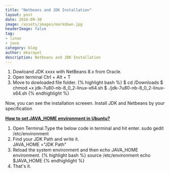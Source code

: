 ```yaml
---
title: "Netbeans and JDK Installation"
layout: post
date: 2016-09-30
image: /assets/images/markdown.jpg
headerImage: false
tag:
- linux
- java
category: blog
author: mkarayel
description: Netbeans and JDK Installation
---
```


1) Dowloand JDK xxxx with NetBeans 8.x from Oracle.
2) Open terminal Ctrl + Alt + T
3) Move to dowloaded file folder.
{% highlight bash %}
$ cd /Downloads
$ chmod +x jdk-7u80-nb-8_0_2-linux-x64.sh
$ ./jdk-7u80-nb-8_0_2-linux-x64.sh
{% endhighlight %}

Now, you can see the installation screeen. Install JDK and Netbeans by your specification

<b><u>How to set JAVA_HOME environment in Ubuntu?</u></b>

1) Open Terminal.Type the below code in terminal and hit enter.
sudo gedit /etc/environment
2) Find your JDK Path and write it.  
JAVA_HOME ="JDK Path" 
3) Reload the system environment and then echo JAVA_HOME environment.
{% highlight bash %}
source /etc/environment
echo $JAVA_HOME
{% endhighlight %}
4) That's it.